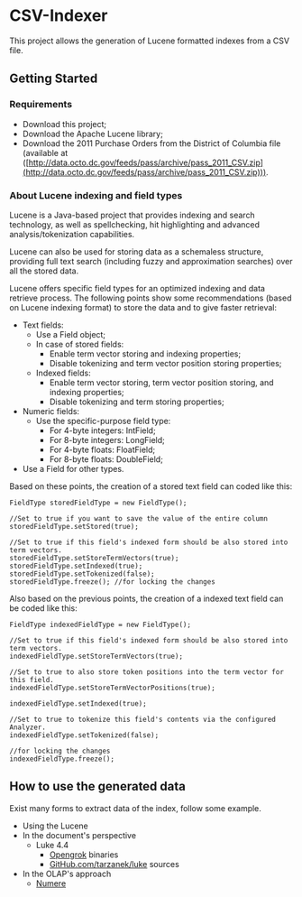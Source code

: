 # CSV-Indexer

This project allows the generation of Lucene formatted indexes from a CSV file.

## Getting Started

### Requirements

* Download this project;
* Download the Apache Lucene library;
* Download the 2011 Purchase Orders from the District of Columbia file (available at ([http://data.octo.dc.gov/feeds/pass/archive/pass_2011_CSV.zip](http://data.octo.dc.gov/feeds/pass/archive/pass_2011_CSV.zip))).

### About Lucene indexing and field types

Lucene is a Java-based project that provides indexing and search technology, as well as spellchecking, hit highlighting and advanced analysis/tokenization capabilities. 

Lucene can also be used for storing data as a schemaless structure, providing full text search (including fuzzy and approximation searches) over all the stored data.

Lucene offers specific field types for an optimized indexing and data retrieve process. The following points show some recommendations (based on Lucene indexing format) to store the data and to give faster retrieval:

* Text fields:
	- Use a Field object;
	- In case of stored fields:
		* Enable term vector storing and indexing properties;
		* Disable tokenizing and term vector position storing properties;
	- Indexed fields:
		* Enable term vector storing, term vector position storing, and indexing properties;
		* Disable tokenizing and term storing properties;
* Numeric fields:
	- Use the specific-purpose field type:
		* For 4-byte integers: IntField;
		* For 8-byte integers: LongField;
		* For 4-byte floats: FloatField;
		* For 8-byte floats: DoubleField;
* Use a Field for other types.

Based on these points, the creation of a stored text field can coded like this:

	FieldType storedFieldType = new FieldType();
	
	//Set to true if you want to save the value of the entire column
	storedFieldType.setStored(true);
	
	//Set to true if this field's indexed form should be also stored into term vectors.
	storedFieldType.setStoreTermVectors(true);
	storedFieldType.setIndexed(true);
	storedFieldType.setTokenized(false);
	storedFieldType.freeze(); //for locking the changes

Also based on the previous points, the creation of a indexed text field can be coded like this: 

	FieldType indexedFieldType = new FieldType();
	
	//Set to true if this field's indexed form should be also stored into term vectors.
	indexedFieldType.setStoreTermVectors(true);
	
	//Set to true to also store token positions into the term vector for this field.
	indexedFieldType.setStoreTermVectorPositions(true);
	
	indexedFieldType.setIndexed(true); 
	
	//Set to true to tokenize this field's contents via the configured Analyzer.
	indexedFieldType.setTokenized(false);
	
	//for locking the changes
	indexedFieldType.freeze();

## How to use the generated data

Exist many forms to extract data of the index, follow some example.

* Using the Lucene
* In the document's perspective
	- Luke 4.4
		* [Opengrok](https://java.net/projects/opengrok/downloads) binaries
		* [GitHub.com/tarzanek/luke](https://github.com/tarzanek/luke) sources
* In the OLAP's approach
	- [Numere](http://numere.stela.org.br)
